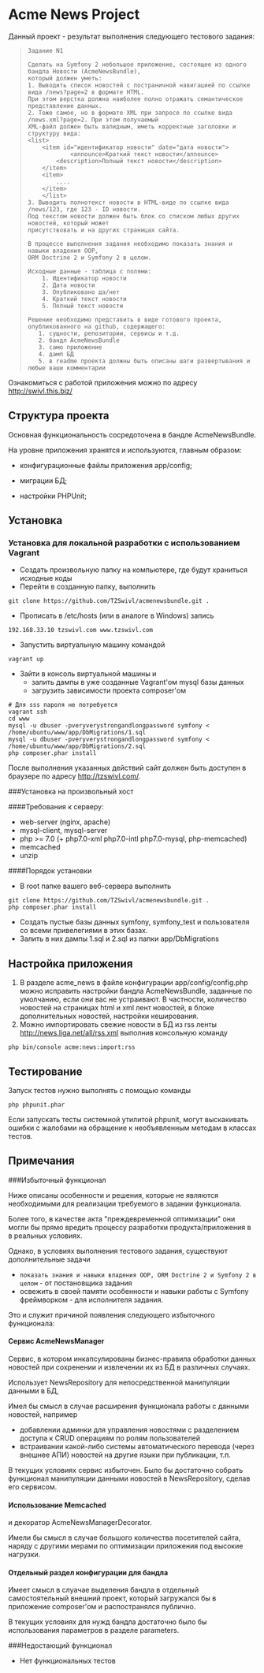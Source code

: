 Acme News Project
========================

Данный проект - результат выполнения следующего тестового задания:

>     Задание N1
> 
>     Сделать на Symfony 2 небольшое приложение, состоящее из одного бандла Новости (AcmeNewsBundle),
>     который должен уметь:
>     1. Выводить список новостей с постраничной навигацией по ссылке вида /news?page=2 в формате HTML.
>     При этом верстка должна наиболее полно отражать семантическое представление данных.
>     2. Тоже самое, но в формате XML при запросе по ссылке вида /news.xml?page=2. При этом получаемый
>     XML-файл должен быть валидным, иметь корректные заголовки и структуру вида:
>     <list>
>         <item id="идентификатор новости" date="дата новости">
>                 <announce>Краткий текст новости</announce>
>             <description>Полный текст новости</description>
>         </item>
>         <item>
>             ....
>         </item>
>         </list>
>     3. Выводить полнотекст новости в HTML-виде по ссылке вида /news/123, где 123 - ID новости.
>     Под текстом новости должен быть блок со списком любых других новостей, который может
>     присутствовать и на других страницах сайта.
> 
>     В процессе выполнения задания необходимо показать знания и навыки владения OOP,
>     ORM Doctrine 2 и Symfony 2 в целом.
> 
>     Исходные данные - таблица с полями:
>         1. Идентификатор новости
>         2. Дата новости
>         3. Опубликовано да/нет
>         4. Краткий текст новости
>         5. Полный текст новости
>      
>     Решение необходимо представить в виде готового проекта, опубликованного на github, содержащего:
>        1. сущности, репозитории, сервисы и т.д.
>        2. бандл AcmeNewsBundle
>        3. само приложение
>        4. дамп БД
>        5. в readme проекта должны быть описаны шаги развертывания и любые ваши комментарии

Ознакомиться с работой приложения можно по адресу http://swivl.this.biz/

Структура проекта
--------------

Основная функциональность сосредоточена в бандле AcmeNewsBundle.

На уровне приложения хранятся и используются, главным образом:

  * конфигурационные файлы приложения app/config;

  * миграции БД;

  * настройки PHPUnit;

Установка
--------------

### Установка для локальной  разработки с использованием Vagrant

* Создать произвольную папку на компьютере, где будут храниться исходные коды
* Перейти в созданную папку, выполнить 
```
git clone https://github.com/TZSwivl/acmenewsbundle.git .
```

* Прописать в /etc/hosts (или в аналоге в Windows) запись
```
192.168.33.10 tzswivl.com www.tzswivl.com
```
* Запустить виртуальную машину командой
```
vagrant up
```
* Зайти в консоль виртуальной машины и
  * залить дампы в уже созданные Vagrant'ом mysql базы данных
  * загрузить зависимости проекта composer'ом
```
# Для sss пароля не потребуется
vagrant ssh
cd www
mysql -u dbuser -pveryverystrongandlongpassword symfony < /home/ubuntu/www/app/DbMigrations/1.sql 
mysql -u dbuser -pveryverystrongandlongpassword symfony < /home/ubuntu/www/app/DbMigrations/2.sql 
php composer.phar install
```
После выполнения указанных действий сайт должен быть доступен в браузере по адресу http://tzswivl.com/.

###Установка на произвольный хост

####Требования к серверу:
* web-server (nginx, apache)
* mysql-client, mysql-server
* php >= 7.0 (+ php7.0-xml php7.0-intl php7.0-mysql, php-memcached)
* memcached
* unzip

####Порядок установки
* В root папке вашего веб-сервера выполнить
```
git clone https://github.com/TZSwivl/acmenewsbundle.git .
php composer.phar install
```
* Создать пустые базы данных symfony, symfony_test и пользователя со всеми привелегиями в этих базах.
* Залить в них дампы 1.sql и 2.sql из папки app/DbMigrations
    
Настройка приложения
--------------
1. В разделе acme_news в файле конфигурации app/config/config.php можно исправить настройки бандла AcmeNewsBundle, 
заданные по умолчанию, если они вас не устраивают.
В частности, количество новостей на страницах html и xml лент новостей, в блоке дополнительных новостей, 
настройки кеширования.
2. Можно импортировать свежие новости в БД из rss ленты http://news.liga.net/all/rss.xml выполнив консольную команду
```
php bin/console acme:news:import:rss
```
    
Тестирование
--------------
Запуск тестов нужно выполнять с помощью команды
```
php phpunit.phar
```
Если запускать тесты системной утилитой phpunit, могут выскакивать ошибки с жалобами на обращение 
к необъявленным методам в классах тестов.

Примечания
--------------
###Избыточный функционал

Ниже описаны особенности и решения, которые не являются необходимыми для реализации требуемого в задании функционала.

Более того, в качестве акта "преждевременной оптимизации" они могли бы прямо вредить процессу 
разработки продукта/приложения в в реальных условиях.

Однако, в условиях выполнения тестового задания, существуют дополнительные задачи
* `показать знания и навыки владения OOP, ORM Doctrine 2 и Symfony 2 в целом` - от постановщика задания
* освежить в своей памяти особенности и навыки работы с Symfony фреймворком - для исполнителя задания.

Это и служит причиной появления следующего избыточного функционала:

#### Сервис AcmeNewsManager

Сервис, в котором инкапсулированы бизнес-правила обработки данных новостей при сохренении и извлечении их из БД
в различных случаях.

Использует NewsRepository для непосредственной манипуляции данными в БД,

Имел бы смысл в случае расширения функционала работы с данными новостей, например
* добавлении админки для управления новостями с разделением доступа к CRUD операциям по ролям пользователей
* встраивании какой-либо системы автоматического перевода (через внешнее АПИ) новостей на другие языки 
при публикации, т.п.

В текущих условиях сервис избыточен. Было бы достаточно собрать функционал манипуляции данными новостей в NewsRepository, 
сделав его сервисом.

#### Использование Memcached

и декоратор AcmeNewsManagerDecorator.

Имели бы смысл в случае большого количества посетителей сайта,
наряду с другими мерами по оптимизации приложения под высокие нагрузки.

#### Отдельный раздел конфигурации для бандла

Имеет смысл в слуачае выделения бандла в отдельный самостоятельный
внешний проект, который загружался бы в приложение composer'ом и 
распостранялся публично.

В текущих условиях для нужд бандла достаточно было бы использования параметров
в разделе parameters.

###Недостающий функционал
* Нет функциональных тестов